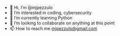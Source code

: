 - 👋 Hi, I’m @mjpezzulo
- 👀 I’m interested in coding, cybersecurity
- 🌱 I’m currently learning Python
- 💞️ I’m looking to collaborate on anything at this point
- 📫 How to reach me mjpezzulo@gmail.com

<!---
mjpezzulo/mjpezzulo is a ✨ special ✨ repository because its `README.md` (this file) appears on your GitHub profile.
You can click the Preview link to take a look at your changes.
--->
